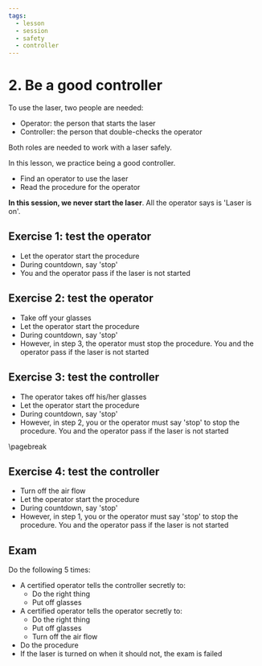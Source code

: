 ```yaml
---
tags:
  - lesson
  - session
  - safety
  - controller
---
```


# 2. Be a good controller

To use the laser, two people are needed:

- Operator: the person that starts the laser
- Controller: the person that double-checks the operator

Both roles are needed to work with a laser safely.

In this lesson, we practice being a good controller.

- Find an operator to use the laser
- Read the procedure for the operator

**In this session, we never start the laser**.
All the operator says is 'Laser is on'.

## Exercise 1: test the operator

- Let the operator start the procedure
- During countdown, say 'stop'
- You and the operator pass if the laser is not started

## Exercise 2: test the operator

- Take off your glasses
- Let the operator start the procedure
- During countdown, say 'stop'
- However, in step 3, the operator must stop the procedure.
  You and the operator pass if the laser is not started

## Exercise 3: test the controller

- The operator takes off his/her glasses
- Let the operator start the procedure
- During countdown, say 'stop'
- However, in step 2, you or the operator must say 'stop' to stop the procedure.
  You and the operator pass if the laser is not started

\pagebreak

## Exercise 4: test the controller

- Turn off the air flow
- Let the operator start the procedure
- During countdown, say 'stop'
- However, in step 1, you or the operator must say 'stop' to stop the procedure.
  You and the operator pass if the laser is not started

## Exam

Do the following 5 times:

- A certified operator tells the controller secretly to:
    - Do the right thing
    - Put off glasses
- A certified operator tells the operator secretly to:
    - Do the right thing
    - Put off glasses
    - Turn off the air flow
- Do the procedure
- If the laser is turned on when it should not,
  the exam is failed

